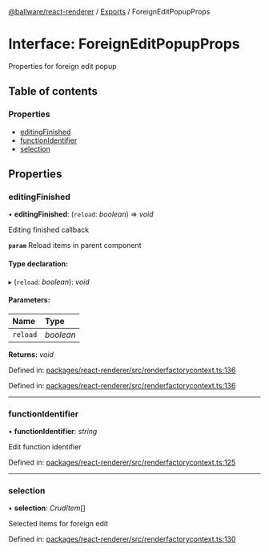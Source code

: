 [@ballware/react-renderer](../README.md) / [Exports](../modules.md) / ForeignEditPopupProps

# Interface: ForeignEditPopupProps

Properties for foreign edit popup

## Table of contents

### Properties

- [editingFinished](foreigneditpopupprops.md#editingfinished)
- [functionIdentifier](foreigneditpopupprops.md#functionidentifier)
- [selection](foreigneditpopupprops.md#selection)

## Properties

### editingFinished

• **editingFinished**: (`reload`: *boolean*) => *void*

Editing finished callback

**`param`** Reload items in parent component

#### Type declaration:

▸ (`reload`: *boolean*): *void*

#### Parameters:

Name | Type |
:------ | :------ |
`reload` | *boolean* |

**Returns:** *void*

Defined in: [packages/react-renderer/src/renderfactorycontext.ts:136](https://github.com/ballware/ballware-client/blob/88ab695/packages/react-renderer/src/renderfactorycontext.ts#L136)

Defined in: [packages/react-renderer/src/renderfactorycontext.ts:136](https://github.com/ballware/ballware-client/blob/88ab695/packages/react-renderer/src/renderfactorycontext.ts#L136)

___

### functionIdentifier

• **functionIdentifier**: *string*

Edit function identifier

Defined in: [packages/react-renderer/src/renderfactorycontext.ts:125](https://github.com/ballware/ballware-client/blob/88ab695/packages/react-renderer/src/renderfactorycontext.ts#L125)

___

### selection

• **selection**: *CrudItem*[]

Selected items for foreign edit

Defined in: [packages/react-renderer/src/renderfactorycontext.ts:130](https://github.com/ballware/ballware-client/blob/88ab695/packages/react-renderer/src/renderfactorycontext.ts#L130)
